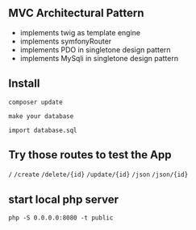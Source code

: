## MVC Architectural Pattern

- implements twig as template engine
- implements symfonyRouter
- implements PDO in singletone design pattern
- implements MySqli in singletone design pattern

## Install

```
composer update
```

`make your database`

`import database.sql`

## Try those routes to test the App

`/`
`/create`
`/delete/{id}`
`/update/{id}`
`/json`
`/json/{id}`

## start local php server

 `php -S 0.0.0.0:8080 -t public` 
